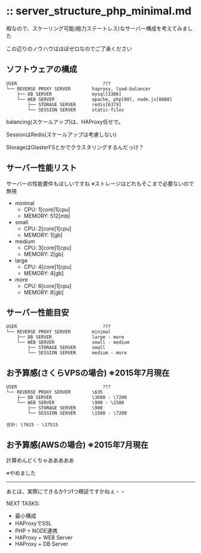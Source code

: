 :: server_structure_php_minimal.md
===

暇なので、スケーリング可能(極力ステートレス)なサーバー構成を考えてみました

この辺りのノウハウはほぼゼロなのでご了承ください

## ソフトウェアの構成

```
USER                                ???
└── REVERSE PROXY SERVER        haproxy, load-balancer
    ├── DB SERVER               mysql[3306]
    └── WEB SERVER              apache, php[80], node.js[8088]
        ├── STORAGE SERVER      redis[6379]
        └── SESSION SERVER      static-files
```

balancing(スケールアップ)は、HAProxy任せで。

SessionはRedis(スケールアップは考慮しない)

StorageはGlasterFSとかでクラスタリングするんだっけ？

## サーバー性能リスト

サーバーの性能要件もほしいですね ※ストレージはどれもそこまで必要ないので無視

- minimal
    - CPU:      1[core]1[cpu]
    - MEMORY:   512[mb]
- small
    - CPU:      2[core]1[cpu]
    - MEMORY:   1[gb]
- medium
    - CPU:      3[core]1[cpu]
    - MEMORY:   2[gb]
- large
    - CPU:      4[core]1[cpu]
    - MEMORY:   4[gb]
- more
    - CPU:      6[core]1[cpu]
    - MEMORY:   8[gb]

## サーバー性能目安

```
USER                                ???
└── REVERSE PROXY SERVER        minimal
    ├── DB SERVER               large - more
    └── WEB SERVER              small - medium
        ├── STORAGE SERVER      small
        └── SESSION SERVER      medium - more
```

## お予算感(さくらVPSの場合) ※2015年7月現在

```
USER                                ???
└── REVERSE PROXY SERVER        \635
    ├── DB SERVER               \3600 - \7200
    └── WEB SERVER              \900 - \1580
        ├── STORAGE SERVER      \900
        └── SESSION SERVER      \1580 - \7200

合計: \7615 - \17515
```

## お予算感(AWSの場合) ※2015年7月現在

計算めんどくちゃあああああ

※やめました


---

あとは、実際にできるか1つ1つ検証ですかねぇ・・

NEXT TASKS:

- 最小構成
- HAProxyでSSL
- PHP + NODE連携
- HAProxy + WEB Server
- HAProxy + DB Server
